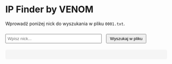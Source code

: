 # IP Finder by VENOM

Wprowadź poniżej nick do wyszukania w pliku `0001.txt`.

<input type="text" id="searchTerm" placeholder="Wpisz nick..." style="width: 300px; padding: 5px; margin-top: 10px;">
<button onclick="searchInFile()" style="padding: 5px 10px; cursor: pointer; margin-left: 10px;">Wyszukaj w pliku</button>

<pre id="results" style="background: #f5f5f5; padding: 15px; border-radius: 5px; margin-top: 20px; max-height: 300px; overflow-y: auto;"></pre>

<script>
// Funkcja do wyszukiwania w pliku 0001.txt z GitHuba
async function searchInFile() {
    const searchTerm = document.getElementById('searchTerm').value.trim();
    const resultsArea = document.getElementById('results');
    resultsArea.textContent = ""; // Czyszczenie wyników

    if (!searchTerm) {
        alert("Podaj słowo do wyszukania.");
        return;
    }

    try {
        // Wczytywanie zawartości pliku z linku raw.githubusercontent.com
        const response = await fetch('https://raw.githubusercontent.com/XVENON4X/IPfinderka/refs/heads/main/0001.txt');
        
        if (!response.ok) {
            resultsArea.textContent = "Nie można otworzyć pliku 0001.txt";
            return;
        }
        
        const fileContent = await response.text();
        const lines = fileContent.split('\n');
        let found = false;

        // Debugowanie: pokaż zawartość pliku w konsoli
        console.log("Plik wczytany pomyślnie:");
        console.log(fileContent);

        // Przeszukiwanie pliku
        lines.forEach((line, index) => {
            console.log(`Sprawdzam linię ${index + 1}: ${line}`); // Debugowanie: pokaż każdą linię
            if (line.toLowerCase().includes(searchTerm.toLowerCase())) {
                resultsArea.textContent += `Linia ${index + 1}: ${line}\n`;
                found = true;
            }
        });

        if (!found) {
            resultsArea.textContent = "Nie znaleziono takiego nicku.";
        }
    } catch (error) {
        resultsArea.textContent = "Wystąpił błąd: " + error.message;
    }
}
</script>
